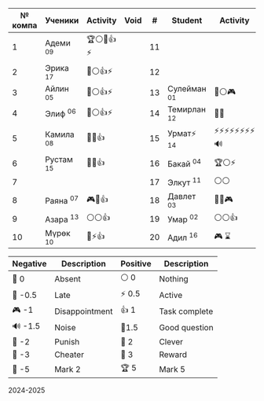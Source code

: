 
| № компа | Ученики              | Activity | Void | #   | Student                | Activity   |
| ------- | -------------------- | -------- | ---- | --- | ---------------------- | ---------- |
| 1       | Адеми <sup>09</sup>  | 🏆⚪🔔👍⚡ |      | 11  |                        |            |
| 2       | Эрика <sup>17</sup>  | 🏅️⚪👍⚡  |      | 12  |                        |            |
| 3       | Айлин <sup>05</sup>  | 🏅️⚪👍⚡  |      | 13  | Сулейман <sup>01</sup> | 🔔⚪🎮      |
| 4       | Элиф <sup>06</sup>   | 🔑⚪👍⚡   |      | 14  | Темирлан <sup>12</sup> | 🔔🔔       |
| 5       | Камила <sup>08</sup> | 🔔🔔👍   |      | 15  | Урмат⚡ <sup>14</sup>   | ⚡⚡⚡⚡⚡⚡⚡⚡🔊 |
| 6       | Рустам <sup>15</sup> | 🔔🔔👍   |      | 16  | Бакай <sup>04</sup>    | 🏆⚪⚡       |
| 7       |                      |          |      | 17  | Элкут <sup>11</sup>    | ⚪⚪         |
| 8       | Раяна <sup>07</sup>  | 🎮🔔👍   |      | 18  | Давлет <sup>03</sup>   | 🔔🏅️🎮    |
| 9       | Азара <sup>13</sup>  | ⚪⚪👍     |      | 19  | Умар <sup>02</sup>     | ⚪⚪👍       |
| 10      | Мүрөк <sup>10</sup>  | 🔑⚡👍    |      | 20  | Адил <sup>16</sup>     | 🎮 ⌛       |

| Negative | Description    | Positive | Description   |
| -------- | -------------- | -------- | ------------- |
| 👻 0     | Absent         | ⚪ 0      | Nothing       |
| 🔔 -0.5  | Late           | ⚡ 0.5    | Active        |
| 🎮 -1    | Disappointment | 👍 1     | Task complete |
| 🔊 -1.5  | Noise          | 🧐1.5    | Good question |
| 👺 -2    | Punish         | 🔑 2     | Clever        |
| 🐒 -3    | Cheater        | 🏅️ 3    | Reward        |
| 🏴 -5    | Mark 2         | 🏆 5     | Mark 5        |

2024-2025